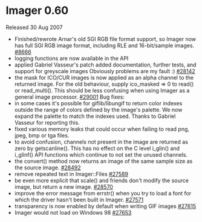 # Imager 0.60

Released 30 Aug 2007

- Finished/rewrote Arnar's old SGI RGB file format support, so Imager now has full SGI RGB image format, including RLE and 16-bit/sample images. [#8666](https://github.com/tonycoz/imager/isssues/8666) 
- logging functions are now available in the API 
- applied Gabriel Vasseur's patch added documentation, further tests, and support for greyscale images Obviously problems are my fault :) [#28142](https://github.com/tonycoz/imager/isssues/28142) 
- the mask for ICO/CUR images is now applied as an alpha channel to the returned image. For the old behaviour, supply ico_masked => 0 to read() or read_multi(). This should be less confusing when using Imager as a general image processor. [#29001](https://github.com/tonycoz/imager/isssues/29001) Bug fixes: 
- in some cases it's possible for giflib/libungif to return color indexes outside the range of colors defined by the image's palette. We now expand the palette to match the indexes used. Thanks to Gabriel Vasseur for reporting this. 
- fixed various memory leaks that could occur when failing to read png, jpeg, bmp or tga files. 
- to avoid confusion, channels not present in the image are returned as zero by getscanline(). This has no effect on the C level i_glin() and i_glinf() API functions which continue to not set the unused channels. 
- the convert() method now returns an image of the same sample size as the source image. [#28492](https://github.com/tonycoz/imager/isssues/28492) 
- remove repeated text in Imager::Files [#27589](https://github.com/tonycoz/imager/isssues/27589) 
- be even more explicit that scale() and friends don't modify the source image, but return a new image. [#28570](https://github.com/tonycoz/imager/isssues/28570) 
- improve the error message from errstr() when you try to load a font for which the driver hasn't been built in Imager. [#27571](https://github.com/tonycoz/imager/isssues/27571) 
- transparency is now enabled by default when writing GIF images [#27615](https://github.com/tonycoz/imager/isssues/27615) 
- Imager would not load on Windows 98 [#27653](https://github.com/tonycoz/imager/isssues/27653)